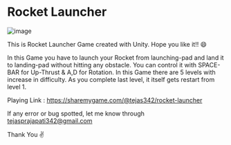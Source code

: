 # Rocket Launcher
![image](https://user-images.githubusercontent.com/86593289/124362177-194efa00-dc51-11eb-91b0-e90ea09455a8.png)

This is Rocket Launcher Game created with Unity. Hope you like it!! 😄

In this Game you have to launch your Rocket from launching-pad and land it to landing-pad without hitting any obstacle. You can control it with SPACE-BAR for Up-Thrust & A,D for Rotation. In this Game there are 5 levels with increase in difficulty. As you complete last level, it itself gets restart from level 1.


Playing Link : https://sharemygame.com/@tejas342/rocket-launcher


If any error or bug spotted, let me know through tejasprajapati342@gmail.com


Thank You ✌
